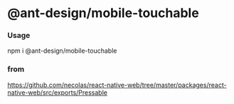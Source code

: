 # @ant-design/mobile-touchable

### Usage

npm i @ant-design/mobile-touchable

### from
https://github.com/necolas/react-native-web/tree/master/packages/react-native-web/src/exports/Pressable
